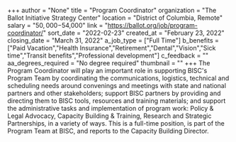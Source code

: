 +++
author = "None"
title = "Program Coordinator"
organization = "The Ballot Initiative Strategy Center"
location = "District of Columbia, Remote"
salary = "$50,000-$54,000"
link = "https://ballot.org/job/program-coordinator/"
sort_date = "2022-02-23"
created_at = "February 23, 2022"
closing_date = "March 31, 2022"
a_job_type = ["Full Time"]
b_benefits = ["Paid Vacation","Health Insurance","Retirement","Dental","Vision","Sick time","Transit benefits","Professional development"]
c_feedback = ""
aa_degrees_required = "No degree required"
thumbnail = ""
+++
The Program Coordinator will play an important role in supporting BISC's Program Team by coordinating the communications, logistics, technical and scheduling needs around convenings and meetings with state and national partners and other stakeholders; support BISC partners by providing and directing them to BISC tools, resources and training materials; and support the administrative tasks and implementation of program work: Policy & Legal Advocacy, Capacity Building & Training, Research and Strategic Partnerships, in a variety of ways. This is a full-time position, is part of the Program Team at BISC, and reports to the Capacity Building Director.